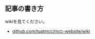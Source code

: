 ## 記事の書き方

wikiを見てください。

- [github.com/tuatmcc/mcc-website/wiki](https://github.com/tuatmcc/mcc-website/wiki/記事の書き方)